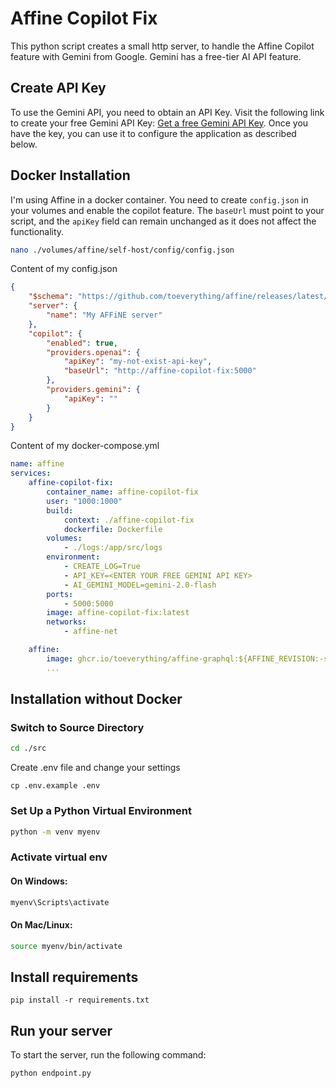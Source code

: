 # Affine Copilot Fix

This python script creates a small http server, to handle the Affine Copilot feature with Gemini from Google. Gemini has a free-tier AI API feature.

## Create API Key

To use the Gemini API, you need to obtain an API Key. Visit the following link to create your free Gemini API Key: [Get a free Gemini API Key](https://aistudio.google.com/apikey). Once you have the key, you can use it to configure the application as described below.

## Docker Installation

I'm using Affine in a docker container. You need to create `config.json` in your volumes and enable the copilot feature. The `baseUrl` must point to your script, and the `apiKey` field can remain unchanged as it does not affect the functionality.

```bash
nano ./volumes/affine/self-host/config/config.json 
```

Content of my config.json

```json
{
    "$schema": "https://github.com/toeverything/affine/releases/latest/download/config.schema.json",
    "server": {
        "name": "My AFFiNE server"
    },
    "copilot": {
        "enabled": true,
        "providers.openai": {
            "apiKey": "my-not-exist-api-key",
            "baseUrl": "http://affine-copilot-fix:5000"
        },
        "providers.gemini": {
            "apiKey": ""
        }
    }
}
```


Content of my docker-compose.yml


```yml
name: affine
services:
    affine-copilot-fix:
        container_name: affine-copilot-fix
        user: "1000:1000"
        build:
            context: ./affine-copilot-fix
            dockerfile: Dockerfile
        volumes:
            - ./logs:/app/src/logs
        environment:
            - CREATE_LOG=True
            - API_KEY=<ENTER YOUR FREE GEMINI API KEY>
            - AI_GEMINI_MODEL=gemini-2.0-flash
        ports:
            - 5000:5000
        image: affine-copilot-fix:latest
        networks:
            - affine-net

    affine:
        image: ghcr.io/toeverything/affine-graphql:${AFFINE_REVISION:-stable}
        ...

```

## Installation without Docker

### Switch to Source Directory
``` bash
cd ./src
```

Create .env file and change your settings

```
cp .env.example .env
```



### Set Up a Python Virtual Environment

```bash
python -m venv myenv
```
    

### Activate virtual env

#### On Windows:

```bash
myenv\Scripts\activate
```

#### On Mac/Linux:

```bash
source myenv/bin/activate
```

## Install requirements

```
pip install -r requirements.txt
```


## Run your server

To start the server, run the following command:

```bash
python endpoint.py
```
